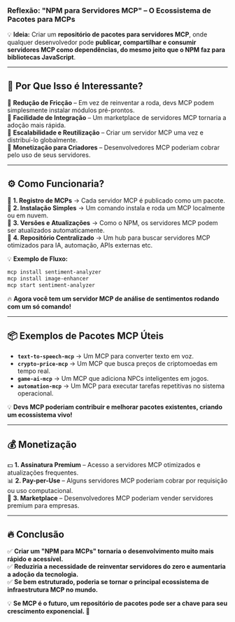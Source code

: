 ### **Reflexão: "NPM para Servidores MCP" – O Ecossistema de Pacotes para MCPs**  

💡 **Ideia:** Criar um **repositório de pacotes para servidores MCP**, onde qualquer desenvolvedor pode **publicar, compartilhar e consumir servidores MCP como dependências, do mesmo jeito que o NPM faz para bibliotecas JavaScript**.  

---

## **🔹 Por Que Isso é Interessante?**  
📌 **Redução de Fricção** – Em vez de reinventar a roda, devs MCP podem simplesmente instalar módulos pré-prontos.  
📌 **Facilidade de Integração** – Um marketplace de servidores MCP tornaria a adoção mais rápida.  
📌 **Escalabilidade e Reutilização** – Criar um servidor MCP uma vez e distribuí-lo globalmente.  
📌 **Monetização para Criadores** – Desenvolvedores MCP poderiam cobrar pelo uso de seus servidores.  

---

## **⚙️ Como Funcionaria?**  
📌 **1. Registro de MCPs** → Cada servidor MCP é publicado como um pacote.  
📌 **2. Instalação Simples** → Um comando instala e roda um MCP localmente ou em nuvem.  
📌 **3. Versões e Atualizações** → Como o NPM, os servidores MCP podem ser atualizados automaticamente.  
📌 **4. Repositório Centralizado** → Um hub para buscar servidores MCP otimizados para IA, automação, APIs externas etc.  

💡 **Exemplo de Fluxo:**  
```sh
mcp install sentiment-analyzer
mcp install image-enhancer
mcp start sentiment-analyzer
```
🔥 **Agora você tem um servidor MCP de análise de sentimentos rodando com um só comando!**  

---

## **📦 Exemplos de Pacotes MCP Úteis**
- **`text-to-speech-mcp`** → Um MCP para converter texto em voz.  
- **`crypto-price-mcp`** → Um MCP que busca preços de criptomoedas em tempo real.  
- **`game-ai-mcp`** → Um MCP que adiciona NPCs inteligentes em jogos.  
- **`automation-mcp`** → Um MCP para executar tarefas repetitivas no sistema operacional.  

💡 **Devs MCP poderiam contribuir e melhorar pacotes existentes, criando um ecossistema vivo!**  

---

## **💰 Monetização**
💵 **1. Assinatura Premium** – Acesso a servidores MCP otimizados e atualizações frequentes.  
📊 **2. Pay-per-Use** – Alguns servidores MCP poderiam cobrar por requisição ou uso computacional.  
🎯 **3. Marketplace** – Desenvolvedores MCP poderiam vender servidores premium para empresas.  

---

## **🔥 Conclusão**
✅ **Criar um "NPM para MCPs" tornaria o desenvolvimento muito mais rápido e acessível.**  
✅ **Reduziria a necessidade de reinventar servidores do zero e aumentaria a adoção da tecnologia.**  
✅ **Se bem estruturado, poderia se tornar o principal ecossistema de infraestrutura MCP no mundo.**  

💡 **Se MCP é o futuro, um repositório de pacotes pode ser a chave para seu crescimento exponencial. 🚀**